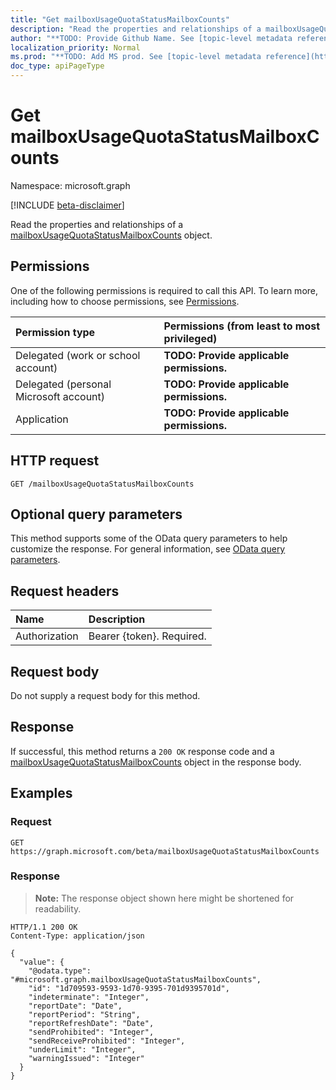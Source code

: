 ```yaml
---
title: "Get mailboxUsageQuotaStatusMailboxCounts"
description: "Read the properties and relationships of a mailboxUsageQuotaStatusMailboxCounts object."
author: "**TODO: Provide Github Name. See [topic-level metadata reference](https://msgo.azurewebsites.net/add/document/guidelines/metadata.html#topic-level-metadata)**"
localization_priority: Normal
ms.prod: "**TODO: Add MS prod. See [topic-level metadata reference](https://msgo.azurewebsites.net/add/document/guidelines/metadata.html#topic-level-metadata)**"
doc_type: apiPageType
---
```


# Get mailboxUsageQuotaStatusMailboxCounts
Namespace: microsoft.graph

[!INCLUDE [beta-disclaimer](../../includes/beta-disclaimer.md)]

Read the properties and relationships of a [mailboxUsageQuotaStatusMailboxCounts](../resources/mailboxusagequotastatusmailboxcounts.md) object.

## Permissions
One of the following permissions is required to call this API. To learn more, including how to choose permissions, see [Permissions](/graph/permissions-reference).

|Permission type|Permissions (from least to most privileged)|
|:---|:---|
|Delegated (work or school account)|**TODO: Provide applicable permissions.**|
|Delegated (personal Microsoft account)|**TODO: Provide applicable permissions.**|
|Application|**TODO: Provide applicable permissions.**|

## HTTP request

<!-- {
  "blockType": "ignored"
}
-->
``` http
GET /mailboxUsageQuotaStatusMailboxCounts
```

## Optional query parameters
This method supports some of the OData query parameters to help customize the response. For general information, see [OData query parameters](/graph/query-parameters).

## Request headers
|Name|Description|
|:---|:---|
|Authorization|Bearer {token}. Required.|

## Request body
Do not supply a request body for this method.

## Response

If successful, this method returns a `200 OK` response code and a [mailboxUsageQuotaStatusMailboxCounts](../resources/mailboxusagequotastatusmailboxcounts.md) object in the response body.

## Examples

### Request
<!-- {
  "blockType": "request",
  "name": "get_mailboxusagequotastatusmailboxcounts"
}
-->
``` http
GET https://graph.microsoft.com/beta/mailboxUsageQuotaStatusMailboxCounts
```


### Response
>**Note:** The response object shown here might be shortened for readability.
<!-- {
  "blockType": "response",
  "truncated": true,
  "@odata.type": "microsoft.graph.mailboxUsageQuotaStatusMailboxCounts"
}
-->
``` http
HTTP/1.1 200 OK
Content-Type: application/json

{
  "value": {
    "@odata.type": "#microsoft.graph.mailboxUsageQuotaStatusMailboxCounts",
    "id": "1d709593-9593-1d70-9395-701d9395701d",
    "indeterminate": "Integer",
    "reportDate": "Date",
    "reportPeriod": "String",
    "reportRefreshDate": "Date",
    "sendProhibited": "Integer",
    "sendReceiveProhibited": "Integer",
    "underLimit": "Integer",
    "warningIssued": "Integer"
  }
}
```

